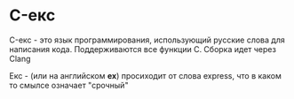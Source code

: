 # C-екс
C-екс - это язык программирования, использующий русские слова для написания кода. Поддерживаются все функции C. Сборка идет через Clang


Екс - (или на английском **ex**) просиходит от слова express, что в каком то смылсе означает "срочный"
